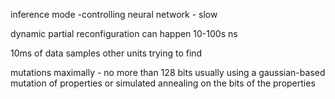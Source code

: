 
inference mode -controlling neural network - slow

dynamic partial reconfiguration can happen
10-100s ns


10ms of data
samples
other units trying to find


mutations
maximally - no more than 128 bits
usually using a gaussian-based mutation of properties or simulated annealing on the bits of the properties


